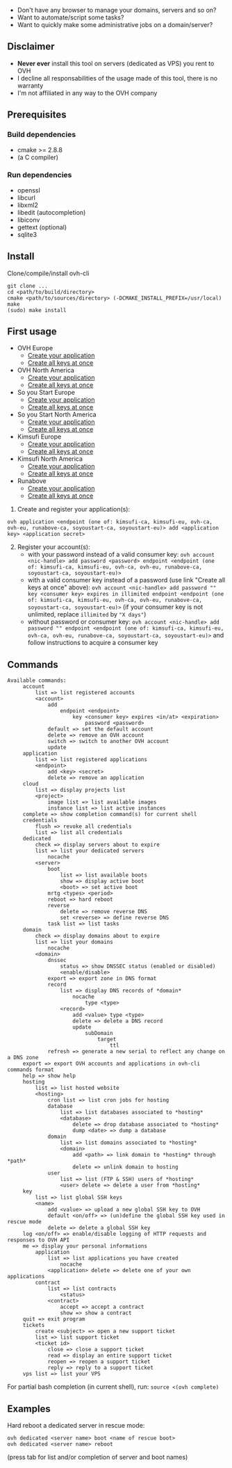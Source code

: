 * Don't have any browser to manage your domains, servers and so on?
* Want to automate/script some tasks?
* Want to quickly make some administrative jobs on a domain/server?

## Disclaimer

* **Never ever** install this tool on servers (dedicated as VPS) you rent to OVH
* I decline all responsabilities of the usage made of this tool, there is no warranty
* I'm not affiliated in any way to the OVH company

## Prerequisites

### Build dependencies

* cmake >= 2.8.8
* (a C compiler)

### Run dependencies

* openssl
* libcurl
* libxml2
* libedit (autocompletion)
* libiconv
* gettext (optional)
* sqlite3

## Install

 Clone/compile/install ovh-cli
```
git clone ...
cd <path/to/build/directory>
cmake <path/to/sources/directory> (-DCMAKE_INSTALL_PREFIX=/usr/local)
make
(sudo) make install
```

## First usage

* OVH Europe
    + [Create your application](https://eu.api.ovh.com/createApp/)
    + [Create all keys at once](https://eu.api.ovh.com/createToken/)
* OVH North America
    + [Create your application](https://ca.api.ovh.com/createApp/)
    + [Create all keys at once](https://ca.api.ovh.com/createToken/)
* So you Start Europe
    + [Create your application](https://eu.api.soyoustart.com/createApp/)
    + [Create all keys at once](https://eu.api.soyoustart.com/createToken/)
* So you Start North America
    + [Create your application](https://ca.api.soyoustart.com/createApp/)
    + [Create all keys at once](https://ca.api.soyoustart.com/createToken/)
* Kimsufi Europe
    + [Create your application](https://eu.api.kimsufi.com/createApp/)
    + [Create all keys at once](https://eu.api.kimsufi.com/createToken/)
* Kimsufi North America
    + [Create your application](https://ca.api.kimsufi.com/createApp/)
    + [Create all keys at once](https://ca.api.kimsufi.com/createToken/)
* Runabove
    + [Create your application](https://api.runabove.com/createApp/)
    + [Create all keys at once](https://api.runabove.com/createToken/)


1. Create and register your application(s):
```
ovh application <endpoint (one of: kimsufi-ca, kimsufi-eu, ovh-ca, ovh-eu, runabove-ca, soyoustart-ca, soyoustart-eu)> add <application key> <application secret>
```

2. Register your account(s):
    * with your password instead of a valid consumer key: `ovh account <nic-handle> add password <password> endpoint <endpoint (one of: kimsufi-ca, kimsufi-eu, ovh-ca, ovh-eu, runabove-ca, soyoustart-ca, soyoustart-eu)>`
    * with a valid consumer key instead of a password (use link "Create all keys at once" above): `ovh account <nic-handle> add password "" key <consumer key> expires in illimited endpoint <endpoint (one of: kimsufi-ca, kimsufi-eu, ovh-ca, ovh-eu, runabove-ca, soyoustart-ca, soyoustart-eu)>` (if your consumer key is not unlimited, replace `illimited` by `"X days"`)
    * without password or consumer key: `ovh account <nic-handle> add password "" endpoint <endpoint (one of: kimsufi-ca, kimsufi-eu, ovh-ca, ovh-eu, runabove-ca, soyoustart-ca, soyoustart-eu)>` and follow instructions to acquire a consumer key

## Commands

```
Available commands:
     account
         list => list registered accounts
         <account>
             add
                 endpoint <endpoint>
                     key <consumer key> expires <in/at> <expiration>
                         password <password>
             default => set the default account
             delete => remove an OVH account
             switch => switch to another OVH account
             update
     application
         list => list registered applications
         <endpoint>
             add <key> <secret>
             delete => remove an application
     cloud
         list => display projects list
         <project>
             image list => list available images
             instance list => list active instances
     complete => show completion command(s) for current shell
     credentials
         flush => revoke all credentials
         list => list all credentials
     dedicated
         check => display servers about to expire
         list => list your dedicated servers
             nocache
         <server>
             boot
                 list => list available boots
                 show => display active boot
                 <boot> => set active boot
             mrtg <types> <period>
             reboot => hard reboot
             reverse
                 delete => remove reverse DNS
                 set <reverse> => define reverse DNS
             task list => list tasks
     domain
         check => display domains about to expire
         list => list your domains
             nocache
         <domain>
             dnssec
                 status => show DNSSEC status (enabled or disabled)
                 <enable/disable>
             export => export zone in DNS format
             record
                 list => display DNS records of *domain*
                     nocache
                         type <type>
                 <record>
                     add <value> type <type>
                     delete => delete a DNS record
                     update
                         subDomain 
                             target 
                                 ttl 
             refresh => generate a new serial to reflect any change on a DNS zone
     export => export OVH accounts and applications in ovh-cli commands format
     help => show help
     hosting
         list => list hosted website
         <hosting>
             cron list => list cron jobs for hosting
             database
                 list => list databases associated to *hosting*
                 <database>
                     delete => drop database associated to *hosting*
                     dump <date> => dump a database
             domain
                 list => list domains associated to *hosting*
                 <domain>
                     add <path> => link domain to *hosting* through *path*
                     delete => unlink domain to hosting
             user
                 list => list (FTP & SSH) users of *hosting*
                 <user> delete => delete a user from *hosting*
     key
         list => list global SSH keys
         <name>
             add <value> => upload a new global SSH key to OVH
             default <on/off> => (un)define the global SSH key used in rescue mode
             delete => delete a global SSH key
     log <on/off> => enable/disable logging of HTTP requests and responses to OVH API
     me => display your personal informations
         application
             list => list applications you have created
                 nocache
             <application> delete => delete one of your own applications
         contract
             list => list contracts
                 <status>
             <contract>
                 accept => accept a contract
                 show => show a contract
     quit => exit program
     tickets
         create <subject> => open a new support ticket
         list => list support ticket
         <ticket id>
             close => close a support ticket
             read => display an entire support ticket
             reopen => reopen a support ticket
             reply => reply to a support ticket
     vps list => list your VPS

```

For partial bash completion (in current shell), run: `source <(ovh complete)`

## Examples

Hard reboot a dedicated server in rescue mode:
```
ovh dedicated <server name> boot <name of rescue boot>
ovh dedicated <server name> reboot
```
(press tab for list and/or completion of server and boot names)
